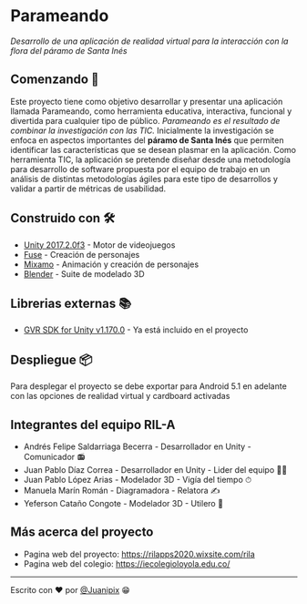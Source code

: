 # Parameando
_Desarrollo de una aplicación de realidad virtual para la interacción con la flora del páramo de Santa Inés_

## Comenzando 🌄
Este proyecto tiene como objetivo desarrollar y presentar una aplicación llamada Parameando, como herramienta educativa, interactiva, funcional y divertida para cualquier tipo de público. 
_Parameando es el resultado de combinar la investigación con las TIC._
Inicialmente la investigación se enfoca en aspectos importantes del **páramo de Santa Inés** que permiten identificar las características que se desean plasmar en la aplicación. Como herramienta TIC, la aplicación se pretende diseñar desde una metodología para desarrollo de software propuesta por el equipo de trabajo en un análisis de distintas metodologías ágiles para este tipo de desarrollos y validar a partir de métricas de usabilidad.

## Construido con 🛠

* [Unity 2017.2.0f3](https://unity3d.com/get-unity/download/archive) - Motor de videojuegos
* [Fuse](https://store.steampowered.com/app/257400/Fuse/) - Creación de personajes
* [Mixamo](https://www.mixamo.com/) - Animación y creación de personajes
* [Blender](https://www.blender.org/) - Suite de modelado 3D

## Librerias externas 📚
* [GVR SDK for Unity v1.170.0](https://github.com/googlevr/gvr-unity-sdk/releases/tag/v1.170.0) - Ya está incluido en el proyecto

## Despliegue 📦
Para desplegar el proyecto se debe exportar para Android 5.1 en adelante con las opciones de realidad virtual y cardboard activadas

## Integrantes del equipo RIL-A
* Andrés Felipe Saldarriaga Becerra - Desarrollador en Unity - Comunicador 📻
* Juan Pablo Díaz Correa - Desarrollador en Unity - Lider del equipo 👷‍♂️
* Juan Pablo López Arias - Modelador 3D - Vigía del tiempo ⏱
* Manuela Marín Román - Diagramadora - Relatora ✍
* Yeferson Cataño Congote - Modelador 3D - Utilero 🧰

## Más acerca del proyecto
* Pagina web del proyecto: https://rilapps2020.wixsite.com/rila
* Pagina web del colegio: https://iecolegioloyola.edu.co/

---
Escrito con ❤️ por [@Juanipix](https://github.com/Juanipis) 😁
